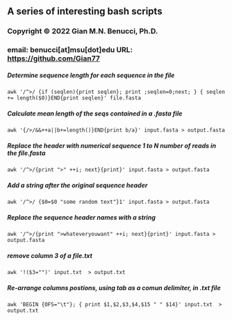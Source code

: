 ## **A series of interesting bash scripts**

### Copyright © 2022 Gian M.N. Benucci, Ph.D.
### email: benucci[at]msu[dot]edu URL: https://github.com/Gian77

##### Determine sequence length for each sequence in the file
```
awk '/^>/ {if (seqlen){print seqlen}; print ;seqlen=0;next; } { seqlen += length($0)}END{print seqlen}' file.fasta
```
##### Calculate mean length of the seqs contained in a .fasta file
```
awk '{/>/&&++a||b+=length()}END{print b/a}' input.fasta > output.fasta
```
##### Replace the header with numerical sequence 1 to N number of reads in the file.fasta 
```
awk '/^>/{print ">" ++i; next}{print}' input.fasta > output.fasta
```
##### Add a string after the original sequence header
```
awk '/^>/ {$0=$0 "some random text"}1' input.fasta > output.fasta
```
##### Replace the sequence header names with a string
```
awk '/^>/{print ">whateveryouwant" ++i; next}{print}' input.fasta > output.fasta
```
##### remove column 3 of a file.txt 
```
awk '!($3="")' input.txt  > output.txt 
```
##### Re-arrange columns postions, using tab as a comun delimiter, in .txt file
```
awk 'BEGIN {OFS="\t"}; { print $1,$2,$3,$4,$15 " " $14}' input.txt  > output.txt
```



